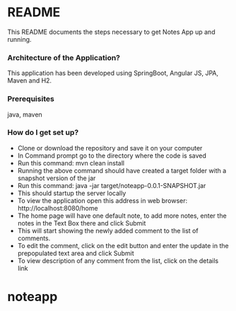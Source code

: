 # README #

This README documents the steps  necessary to get Notes App up and running.

### Architecture of the Application? ###

This application has been developed using SpringBoot, Angular JS, JPA, Maven and H2.

### Prerequisites ###
java, maven 

### How do I get set up? ###

* Clone or download the repository and save it on your computer
* In Command prompt go to the directory where the code is saved 
* Run this command: mvn clean install
* Running the above command should have created a target folder with a snapshot version of the jar
* Run this command: java -jar target/noteapp-0.0.1-SNAPSHOT.jar
* This should startup the server locally
* To view the application open this address in web browser: http://localhost:8080/home
* The home page will have one default note, to add more notes, enter the notes in the Text Box there and click Submit
* This will start showing the newly added comment to the list of comments.
* To edit the comment, click on the edit button and enter the update in the prepopulated text area and click Submit
* To view description of any comment from the list, click on the details link 


# noteapp
